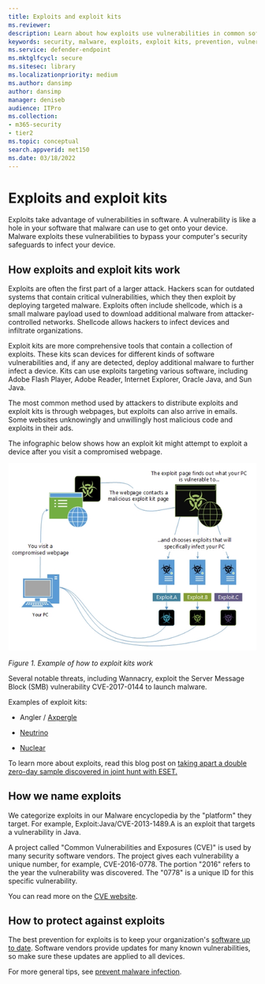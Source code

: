 ```yaml
---
title: Exploits and exploit kits
ms.reviewer: 
description: Learn about how exploits use vulnerabilities in common software to give attackers access to your computer and install other malware.
keywords: security, malware, exploits, exploit kits, prevention, vulnerabilities, Microsoft, Exploit malware family, exploits, java, flash, adobe, update software, prevent exploits, exploit pack, vulnerability, 0-day, holes, weaknesses, attack, Flash, Adobe, out-of-date software, out of date software, update, update software, reinfection, Java cache, reinfected,  won't remove, won't clean, still detects, full scan, MSE, Defender, WDSI, MMPC, Microsoft Malware Protection Center
ms.service: defender-endpoint
ms.mktglfcycl: secure
ms.sitesec: library
ms.localizationpriority: medium
ms.author: dansimp
author: dansimp
manager: deniseb
audience: ITPro
ms.collection: 
- m365-security
- tier2
ms.topic: conceptual
search.appverid: met150
ms.date: 03/18/2022
---
```


# Exploits and exploit kits

Exploits take advantage of vulnerabilities in software. A vulnerability is like a hole in your software that malware can use to get onto your device. Malware exploits these vulnerabilities to bypass your computer's security safeguards to infect your device.

## How exploits and exploit kits work

Exploits are often the first part of a larger attack. Hackers scan for outdated systems that contain critical vulnerabilities, which they then exploit by deploying targeted malware. Exploits often include shellcode, which is a small malware payload used to download additional malware from attacker-controlled networks. Shellcode allows hackers to infect devices and infiltrate organizations.

Exploit kits are more comprehensive tools that contain a collection of exploits. These kits scan devices for different kinds of software vulnerabilities and, if any are detected, deploy additional malware to further infect a device. Kits can use exploits targeting various software, including Adobe Flash Player, Adobe Reader, Internet Explorer, Oracle Java, and Sun Java.

The most common method used by attackers to distribute exploits and exploit kits is through webpages, but exploits can also arrive in emails. Some websites unknowingly and unwillingly host malicious code and exploits in their ads.

The infographic below shows how an exploit kit might attempt to exploit a device after you visit a compromised webpage.

![example of how exploit kits work.](../../../media/security-intelligence-images/exploit-kit.png)

*Figure 1. Example of how to exploit kits work*

Several notable threats, including Wannacry, exploit the Server Message Block (SMB) vulnerability CVE-2017-0144 to launch malware.

Examples of exploit kits:

- Angler / [Axpergle](https://www.microsoft.com/en-us/wdsi/threats/malware-encyclopedia-description?name=JS/Axpergle)

- [Neutrino](https://www.microsoft.com/en-us/wdsi/threats/malware-encyclopedia-description?name=JS/NeutrinoEK)

- [Nuclear](https://www.microsoft.com/en-us/wdsi/threats/malware-encyclopedia-description?name=JS/Neclu)

To learn more about exploits, read this blog post on [taking apart a double zero-day sample discovered in joint hunt with ESET.](https://cloudblogs.microsoft.com/microsoftsecure/2018/07/02/taking-apart-a-double-zero-day-sample-discovered-in-joint-hunt-with-eset/)

## How we name exploits

We categorize exploits in our Malware encyclopedia by the "platform" they target. For example, Exploit:Java/CVE-2013-1489.A is an exploit that targets a vulnerability in Java.

A project called "Common Vulnerabilities and Exposures (CVE)" is used by many security software vendors. The project gives each vulnerability a unique number, for example, CVE-2016-0778.
The portion "2016" refers to the year the vulnerability was discovered. The "0778" is a unique ID for this specific vulnerability.

You can read more on the [CVE website](https://cve.mitre.org/).

## How to protect against exploits

The best prevention for exploits is to keep your organization's [software up to date](https://portal.msrc.microsoft.com/). Software vendors provide updates for many known vulnerabilities, so make sure these updates are applied to all devices.

For more general tips, see [prevent malware infection](prevent-malware-infection.md).

